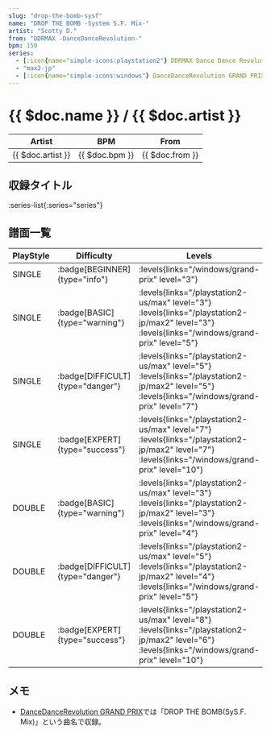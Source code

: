 ```yaml
---
slug: "drop-the-bomb-sysf"
name: "DROP THE BOMB -System S.F. Mix-"
artist: "Scotty D."
from: "DDRMAX -DanceDanceRevolution-"
bpm: 150
series:
  - [:icon{name="simple-icons:playstation2"} DDRMAX Dance Dance Revolution :icon{name="flag:us-4x3"}](/playstation2-us/max)
  - "max2-jp"
  - [:icon{name="simple-icons:windows"} DanceDanceRevolution GRAND PRIX (グランプリプレー)](/windows/grand-prix)
---
```


# {{ $doc.name }} / {{ $doc.artist }}

|Artist|BPM|From|
|------|---|----|
|{{ $doc.artist }}|{{ $doc.bpm }}|{{ $doc.from }}|

## 収録タイトル

:series-list{:series="series"}

## 譜面一覧

|PlayStyle|Difficulty|Levels|Notes|Movie|
|---------|----------|------|-----|-----|
|SINGLE| :badge[BEGINNER]{type="info"}| :levels{links="/windows/grand-prix" level="3"}|90/0||
|SINGLE| :badge[BASIC]{type="warning"}| :levels{links="/playstation2-us/max" level="3"} :levels{links="/playstation2-jp/max2" level="3"}  :levels{links="/windows/grand-prix" level="5"}|140/20||
|SINGLE| :badge[DIFFICULT]{type="danger"}| :levels{links="/playstation2-us/max" level="5"} :levels{links="/playstation2-jp/max2" level="5"}  :levels{links="/windows/grand-prix" level="7"}|194/34||
|SINGLE| :badge[EXPERT]{type="success"}| :levels{links="/playstation2-us/max" level="7"} :levels{links="/playstation2-jp/max2" level="7"}  :levels{links="/windows/grand-prix" level="10"}|272/12||
|DOUBLE| :badge[BASIC]{type="warning"}| :levels{links="/playstation2-us/max" level="3"} :levels{links="/playstation2-jp/max2" level="3"}  :levels{links="/windows/grand-prix" level="4"}|128/13||
|DOUBLE| :badge[DIFFICULT]{type="danger"}| :levels{links="/playstation2-us/max" level="5"} :levels{links="/playstation2-jp/max2" level="4"}  :levels{links="/windows/grand-prix" level="5"}|168/6||
|DOUBLE| :badge[EXPERT]{type="success"}| :levels{links="/playstation2-us/max" level="8"} :levels{links="/playstation2-jp/max2" level="6"}  :levels{links="/windows/grand-prix" level="10"}|246/29||

## メモ

- [DanceDanceRevolution GRAND PRIX](/windows/grand-prix)では「DROP THE BOMB(SyS.F. Mix)」という曲名で収録。
